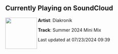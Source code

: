 ## Currently Playing on SoundCloud

[<img align="left" width="100" src="https://i1.sndcdn.com/artworks-Gg8b1C9Wm117QyxJ-nXvO2Q-t500x500.jpg">](https://soundcloud.com/diakronik/summer-2024-mini-mix)

**Artist**: Diakronik 

**Track**: Summer 2024 Mini Mix

Last updated at 07/23/2024 09:39
